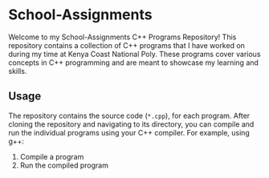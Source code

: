 # School-Assignments
Welcome to my School-Assignments C++ Programs Repository! This repository contains a collection of C++ programs that I have worked on during my time at Kenya Coast National Poly.
These programs cover various concepts in C++ programming and are meant to showcase my learning and skills.

## Usage
The repository contains the source code (`*.cpp`), for each program.
After cloning the repository and navigating to its directory, you can compile and run the individual programs using your C++ compiler. For example, using g++:

1. Compile a program
2. Run the compiled program


